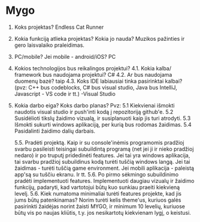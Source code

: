 # Mygo

1. Koks projektas?  Endless Cat Runner
2. Kokia funkciją atlieka projektas? Kokia jo nauda? Muzikos pažinties ir gero laisvalaiko praleidimas.
3. PC/mobile? Jei mobile - android/iOS? PC
4. Kokios technologijos bus reikalingos projektui?
	4.1. Kokia kalba/ framework bus naudojama projektui? C#
	4.2. Ar bus naudojama duomenų bazė? taip
	4.3. Koks IDE labiausiai tinka pasirinktai kalbai? (pvz: C++ bus codeblocks, C# bus visual studio, Java bus IntelliJ, Javascript - VS code ir tt.) -Visual Studio
5. Kokia darbo eiga? Koks darbo planas? Pvz:
        5.1 Kiekvienai išmokti naudotis visual studio ir push'inti kodą į repozitoriją github'e.
        5.2 Susidėlioti tikslų žaidimo vizualą, ir susiplanuoti kaip jis turi atrodyti.
        5.3 Išmokti sukurti windows aplikaciją, per kurią bus rodomas žaidimas.
        5.4 Pasidalinti žaidimo dalių darbais.

	5.5. Pradėti projektą. Kaip ir su console'inėmis programomis pradžioj svarbu pasileisti teisingai subuildintą 
	programą (net jei ji ir nieko pradžioj nedaro) ir po truputį pridedinėti features. Jei tai yra windows aplikacija, tai svarbu pradžioj subuildinus 
	kodą turėti tuščią windows langą. Jei tai žaidimas - turėti tuščią game environment. Jei mobili aplikacija - paleistą app'są su tuščiu ekranu. Ir tt.
	5.6. Po pirmo sėkmingo subuildinimo pradėti implementuoti features. Implementuoti daugiau vizualų ir žaidimo funkcijų, padaryti, kad vartotojui būtų kuo sunkiau praeiti kiekvieną levelį.
	5.6. Kiek numatoma minimaliai turėti features projekte, kad jis jums būtų patenkinamas? Norim turėti kelis theme'us, kuriuos galės pasirinkti žaidėjas norint žaisti MYGO, ir minimum 10 levelių, kuriuose būtų vis po naujas kliūtis, t.y. jos nesikartotų kiekvienam lygį, o keistusi.
